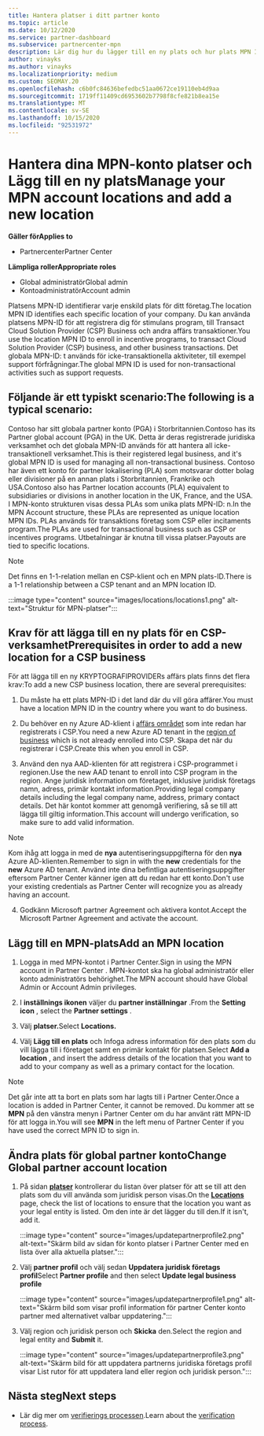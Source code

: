 ```yaml
---
title: Hantera platser i ditt partner konto
ms.topic: article
ms.date: 10/12/2020
ms.service: partner-dashboard
ms.subservice: partnercenter-mpn
description: Lär dig hur du lägger till en ny plats och hur plats MPN ID används i stimulans program, CSP-verksamhet, prenumerationer och andra transaktioner.
author: vinayks
ms.author: vinayks
ms.localizationpriority: medium
ms.custom: SEOMAY.20
ms.openlocfilehash: c6b0fc84636befedbc51aa0672ce19110eb4d9aa
ms.sourcegitcommit: 1719ff11409cd6953602b7798f8cfe821b8ea15e
ms.translationtype: MT
ms.contentlocale: sv-SE
ms.lasthandoff: 10/15/2020
ms.locfileid: "92531972"
---
```

# <a name="manage-your-mpn-account-locations-and-add-a-new-location"></a><span data-ttu-id="e6cb4-103">Hantera dina MPN-konto platser och Lägg till en ny plats</span><span class="sxs-lookup"><span data-stu-id="e6cb4-103">Manage your MPN account locations and add a new location</span></span>

<span data-ttu-id="e6cb4-104">**Gäller för**</span><span class="sxs-lookup"><span data-stu-id="e6cb4-104">**Applies to**</span></span>

- <span data-ttu-id="e6cb4-105">Partnercenter</span><span class="sxs-lookup"><span data-stu-id="e6cb4-105">Partner Center</span></span>

<span data-ttu-id="e6cb4-106">**Lämpliga roller**</span><span class="sxs-lookup"><span data-stu-id="e6cb4-106">**Appropriate roles**</span></span>

- <span data-ttu-id="e6cb4-107">Global administratör</span><span class="sxs-lookup"><span data-stu-id="e6cb4-107">Global admin</span></span>
- <span data-ttu-id="e6cb4-108">Kontoadministratör</span><span class="sxs-lookup"><span data-stu-id="e6cb4-108">Account admin</span></span>

<span data-ttu-id="e6cb4-109">Platsens MPN-ID identifierar varje enskild plats för ditt företag.</span><span class="sxs-lookup"><span data-stu-id="e6cb4-109">The location MPN ID identifies each specific location of your company.</span></span> <span data-ttu-id="e6cb4-110">Du kan använda platsens MPN-ID för att registrera dig för stimulans program, till Transact Cloud Solution Provider (CSP) Business och andra affärs transaktioner.</span><span class="sxs-lookup"><span data-stu-id="e6cb4-110">You use the location MPN ID to enroll in incentive programs, to transact Cloud Solution Provider (CSP) business, and other business transactions.</span></span> <span data-ttu-id="e6cb4-111">Det globala MPN-ID: t används för icke-transaktionella aktiviteter, till exempel support förfrågningar.</span><span class="sxs-lookup"><span data-stu-id="e6cb4-111">The global MPN ID is used for non-transactional activities such as support requests.</span></span>

## <a name="the-following-is-a-typical-scenario"></a><span data-ttu-id="e6cb4-112">Följande är ett typiskt scenario:</span><span class="sxs-lookup"><span data-stu-id="e6cb4-112">The following is a typical scenario:</span></span>

<span data-ttu-id="e6cb4-113">Contoso har sitt globala partner konto (PGA) i Storbritannien.</span><span class="sxs-lookup"><span data-stu-id="e6cb4-113">Contoso has its Partner global account (PGA) in the UK.</span></span> <span data-ttu-id="e6cb4-114">Detta är deras registrerade juridiska verksamhet och det globala MPN-ID används för att hantera all icke-transaktionell verksamhet.</span><span class="sxs-lookup"><span data-stu-id="e6cb4-114">This is their registered legal business, and it's global MPN ID is used for managing all non-transactional business.</span></span> <span data-ttu-id="e6cb4-115">Contoso har även ett konto för partner lokalisering (PLA) som motsvarar dotter bolag eller divisioner på en annan plats i Storbritannien, Frankrike och USA.</span><span class="sxs-lookup"><span data-stu-id="e6cb4-115">Contoso also has Partner location accounts (PLA) equivalent to subsidiaries or divisions in another location in the UK, France, and the USA.</span></span> <span data-ttu-id="e6cb4-116">I MPN-konto strukturen visas dessa PLAs som unika plats MPN-ID: n.</span><span class="sxs-lookup"><span data-stu-id="e6cb4-116">In the MPN Account structure, these PLAs are represented as unique location MPN IDs.</span></span> <span data-ttu-id="e6cb4-117">PLAs används för transaktions företag som CSP eller incitaments program.</span><span class="sxs-lookup"><span data-stu-id="e6cb4-117">The PLAs are used for transactional business such as CSP or incentives programs.</span></span> <span data-ttu-id="e6cb4-118">Utbetalningar är knutna till vissa platser.</span><span class="sxs-lookup"><span data-stu-id="e6cb4-118">Payouts are tied to specific locations.</span></span> 

>[!NOTE]
><span data-ttu-id="e6cb4-119">Det finns en 1-1-relation mellan en CSP-klient och en MPN plats-ID.</span><span class="sxs-lookup"><span data-stu-id="e6cb4-119">There is a 1-1 relationship between a CSP tenant and an MPN location ID.</span></span>

:::image type="content" source="images/locations/locations1.png" alt-text="Struktur för MPN-platser":::

## <a name="prerequisites-in-order-to-add-a-new-location-for-a-csp-business"></a><span data-ttu-id="e6cb4-121">Krav för att lägga till en ny plats för en CSP-verksamhet</span><span class="sxs-lookup"><span data-stu-id="e6cb4-121">Prerequisites in order to add a new location for a CSP business</span></span>

<span data-ttu-id="e6cb4-122">För att lägga till en ny KRYPTOGRAFIPROVIDERs affärs plats finns det flera krav:</span><span class="sxs-lookup"><span data-stu-id="e6cb4-122">To add a new CSP business location, there are several prerequisites:</span></span>

1. <span data-ttu-id="e6cb4-123">Du måste ha ett plats MPN-ID i det land där du vill göra affärer.</span><span class="sxs-lookup"><span data-stu-id="e6cb4-123">You must have a location MPN ID in the country where you want to do business.</span></span>

1. <span data-ttu-id="e6cb4-124">Du behöver en ny Azure AD-klient i [affärs området](regional-authorization-overview.md) som inte redan har registrerats i CSP.</span><span class="sxs-lookup"><span data-stu-id="e6cb4-124">You need a new Azure AD tenant in the [region of business](regional-authorization-overview.md) which is not already enrolled into CSP.</span></span> <span data-ttu-id="e6cb4-125">Skapa det när du registrerar i CSP.</span><span class="sxs-lookup"><span data-stu-id="e6cb4-125">Create this when you enroll in CSP.</span></span>
 
3. <span data-ttu-id="e6cb4-126">Använd den nya AAD-klienten för att registrera i CSP-programmet i regionen.</span><span class="sxs-lookup"><span data-stu-id="e6cb4-126">Use the new AAD tenant to enroll into CSP program in the region.</span></span>
<span data-ttu-id="e6cb4-127">Ange juridisk information om företaget, inklusive juridisk företags namn, adress, primär kontakt information.</span><span class="sxs-lookup"><span data-stu-id="e6cb4-127">Providing legal company details including the legal company name, address, primary contact details.</span></span> <span data-ttu-id="e6cb4-128">Det här kontot kommer att genomgå verifiering, så se till att lägga till giltig information.</span><span class="sxs-lookup"><span data-stu-id="e6cb4-128">This account will undergo verification, so make sure to add valid information.</span></span>

>[!NOTE] 
 ><span data-ttu-id="e6cb4-129">Kom ihåg att logga in med de **nya** autentiseringsuppgifterna för den **nya** Azure AD-klienten.</span><span class="sxs-lookup"><span data-stu-id="e6cb4-129">Remember to sign in with the **new** credentials for the **new** Azure AD tenant.</span></span> <span data-ttu-id="e6cb4-130">Använd inte dina befintliga autentiseringsuppgifter eftersom Partner Center känner igen att du redan har ett konto.</span><span class="sxs-lookup"><span data-stu-id="e6cb4-130">Don't use your existing credentials as Partner Center will recognize you as already having an account.</span></span>

4. <span data-ttu-id="e6cb4-131">Godkänn Microsoft partner Agreement och aktivera kontot.</span><span class="sxs-lookup"><span data-stu-id="e6cb4-131">Accept the Microsoft Partner Agreement and activate the account.</span></span>

## <a name="add-an-mpn-location"></a><span data-ttu-id="e6cb4-132">Lägg till en MPN-plats</span><span class="sxs-lookup"><span data-stu-id="e6cb4-132">Add an MPN location</span></span>

1. <span data-ttu-id="e6cb4-133">Logga in med MPN-kontot i Partner Center.</span><span class="sxs-lookup"><span data-stu-id="e6cb4-133">Sign in using the MPN account in Partner Center .</span></span> <span data-ttu-id="e6cb4-134">MPN-kontot ska ha global administratör eller konto administratörs behörighet.</span><span class="sxs-lookup"><span data-stu-id="e6cb4-134">The MPN account should have Global Admin or Account Admin privileges.</span></span> 

1. <span data-ttu-id="e6cb4-135">I **inställnings ikonen** väljer du **partner inställningar** .</span><span class="sxs-lookup"><span data-stu-id="e6cb4-135">From the **Setting icon** , select the **Partner settings** .</span></span>

2. <span data-ttu-id="e6cb4-136">Välj **platser.**</span><span class="sxs-lookup"><span data-stu-id="e6cb4-136">Select **Locations.**</span></span>

3. <span data-ttu-id="e6cb4-137">Välj **Lägg till en plats** och Infoga adress information för den plats som du vill lägga till i företaget samt en primär kontakt för platsen.</span><span class="sxs-lookup"><span data-stu-id="e6cb4-137">Select **Add a location** , and insert the address details of the location that you want to add to your company as well as a primary contact for the location.</span></span>

> [!NOTE]
> <span data-ttu-id="e6cb4-138">Det går inte att ta bort en plats som har lagts till i Partner Center.</span><span class="sxs-lookup"><span data-stu-id="e6cb4-138">Once a location is added in Partner Center, it cannot be removed.</span></span> <span data-ttu-id="e6cb4-139">Du kommer att se **MPN** på den vänstra menyn i Partner Center om du har använt rätt MPN-ID för att logga in.</span><span class="sxs-lookup"><span data-stu-id="e6cb4-139">You will see **MPN** in the left menu of Partner Center if you have used the correct MPN ID to sign in.</span></span>

## <a name="change-global-partner-account-location"></a><span data-ttu-id="e6cb4-140">Ändra plats för global partner konto</span><span class="sxs-lookup"><span data-stu-id="e6cb4-140">Change Global partner account location</span></span>

1. <span data-ttu-id="e6cb4-141">På sidan **[platser](https://partner.microsoft.com/pcv/accountsettings/locationsprofile)** kontrollerar du listan över platser för att se till att den plats som du vill använda som juridisk person visas.</span><span class="sxs-lookup"><span data-stu-id="e6cb4-141">On the **[Locations](https://partner.microsoft.com/pcv/accountsettings/locationsprofile)** page, check the list of locations to ensure that the location you want as your legal entity is listed.</span></span> <span data-ttu-id="e6cb4-142">Om den inte är det lägger du till den.</span><span class="sxs-lookup"><span data-stu-id="e6cb4-142">If it isn't, add it.</span></span>

   :::image type="content" source="images/updatepartnerprofile2.png" alt-text="Skärm bild av sidan för konto platser i Partner Center med en lista över alla aktuella platser.":::

2. <span data-ttu-id="e6cb4-144">Välj **partner profil** och välj sedan **Uppdatera juridisk företags profil**</span><span class="sxs-lookup"><span data-stu-id="e6cb4-144">Select **Partner profile** and then select **Update legal business profile**</span></span>

   :::image type="content" source="images/updatepartnerprofile1.png" alt-text="Skärm bild som visar profil information för partner Center konto partner med alternativet valbar uppdatering.":::

3. <span data-ttu-id="e6cb4-146">Välj region och juridisk person och **Skicka** den.</span><span class="sxs-lookup"><span data-stu-id="e6cb4-146">Select the region and legal entity and **Submit** it.</span></span>

   :::image type="content" source="images/updatepartnerprofile3.png" alt-text="Skärm bild för att uppdatera partnerns juridiska företags profil visar List rutor för att uppdatera land eller region och juridisk person.":::

## <a name="next-steps"></a><span data-ttu-id="e6cb4-148">Nästa steg</span><span class="sxs-lookup"><span data-stu-id="e6cb4-148">Next steps</span></span>

- <span data-ttu-id="e6cb4-149">Lär dig mer om [verifierings processen](verification-responses.md).</span><span class="sxs-lookup"><span data-stu-id="e6cb4-149">Learn about the [verification process](verification-responses.md).</span></span>
